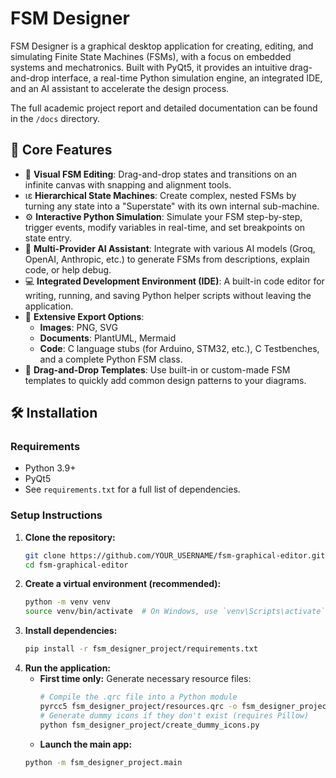 <!-- fsm_designer_project/README.md -->
# FSM Designer

FSM Designer is a graphical desktop application for creating, editing, and simulating Finite State Machines (FSMs), with a focus on embedded systems and mechatronics. Built with PyQt5, it provides an intuitive drag-and-drop interface, a real-time Python simulation engine, an integrated IDE, and an AI assistant to accelerate the design process.

The full academic project report and detailed documentation can be found in the `/docs` directory.

## 🚀 Core Features

- 🎨 **Visual FSM Editing**: Drag-and-drop states and transitions on an infinite canvas with snapping and alignment tools.
- ιε **Hierarchical State Machines**: Create complex, nested FSMs by turning any state into a "Superstate" with its own internal sub-machine.
- ⚙️ **Interactive Python Simulation**: Simulate your FSM step-by-step, trigger events, modify variables in real-time, and set breakpoints on state entry.
- 🧠 **Multi-Provider AI Assistant**: Integrate with various AI models (Groq, OpenAI, Anthropic, etc.) to generate FSMs from descriptions, explain code, or help debug.
- 💻 **Integrated Development Environment (IDE)**: A built-in code editor for writing, running, and saving Python helper scripts without leaving the application.
- 💾 **Extensive Export Options**:
  - **Images**: PNG, SVG
  - **Documents**: PlantUML, Mermaid
  - **Code**: C language stubs (for Arduino, STM32, etc.), C Testbenches, and a complete Python FSM class.
- 🧩 **Drag-and-Drop Templates**: Use built-in or custom-made FSM templates to quickly add common design patterns to your diagrams.

## 🛠️ Installation

### Requirements

- Python 3.9+
- PyQt5
- See `requirements.txt` for a full list of dependencies.

### Setup Instructions

1.  **Clone the repository:**
    ```bash
    git clone https://github.com/YOUR_USERNAME/fsm-graphical-editor.git
    cd fsm-graphical-editor
    ```
2.  **Create a virtual environment (recommended):**
    ```bash
    python -m venv venv
    source venv/bin/activate  # On Windows, use `venv\Scripts\activate`
    ```
3.  **Install dependencies:**
    ```bash
    pip install -r fsm_designer_project/requirements.txt
    ```
4.  **Run the application:**
    *   **First time only:** Generate necessary resource files:
        ```bash
        # Compile the .qrc file into a Python module
        pyrcc5 fsm_designer_project/resources.qrc -o fsm_designer_project/resources_rc.py
        # Generate dummy icons if they don't exist (requires Pillow)
        python fsm_designer_project/create_dummy_icons.py
        ```
    *   **Launch the main app:**
    ```bash
    python -m fsm_designer_project.main
    ```